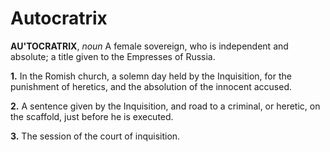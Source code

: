 # Autocratrix

**AU'TOCRATRIX**, _noun_ A female sovereign, who is independent and absolute; a title given to the Empresses of Russia.

**1.** In the Romish church, a solemn day held by the Inquisition, for the punishment of heretics, and the absolution of the innocent accused.

**2.** A sentence given by the Inquisition, and road to a criminal, or heretic, on the scaffold, just before he is executed.

**3.** The session of the court of inquisition.